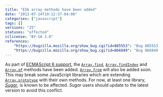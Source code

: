 ```yaml
---
title: "ES6 array methods have been added"
date: "2013-07-14T19:12:37-04:00"
categories: ["javascript"]
tags: []
versions: "25"
statuses: "affected"
cclicense: "BY-SA 3.0"
references:
    "https://bugzilla.mozilla.org/show_bug.cgi?id=885553": "Bug 885553 – Implement ES6 Array.prototype.find and Array.prototype.findIndex"
    "https://bugzilla.mozilla.org/show_bug.cgi?id=866849": "Bug 866849 – Implement ES6 Array.from and Array.of"
---
```

As part of [ECMAScript 6 support](https://developer.mozilla.org/en-US/docs/Web/JavaScript/ECMAScript_6_support_in_Mozilla), the [`Array.find`](https://developer.mozilla.org/en-US/docs/Web/JavaScript/Reference/Global_Objects/Array/find), [`Array.findIndex`](https://developer.mozilla.org/en-US/docs/Web/JavaScript/Reference/Global_Objects/Array/findIndex) and [`Array.of`](https://developer.mozilla.org/en-US/docs/Web/JavaScript/Reference/Global_Objects/Array/of) methods have been added. [`Array.from`](https://developer.mozilla.org/en-US/docs/Web/JavaScript/Reference/Global_Objects/Array/from) will also be added soon. This may break some JavaScript libraries which are extending [`Array.prototype`](https://developer.mozilla.org/en-US/docs/Web/JavaScript/Reference/Global_Objects/Array/prototype) with their own methods. For now, at least one library, [*Sugar*](https://bugzilla.mozilla.org/show_bug.cgi?id=903755), is known to be affected. *Sugar* users should update to the latest version to avoid this conflict.
